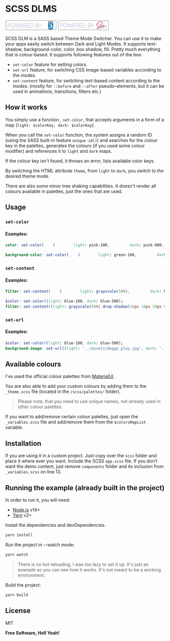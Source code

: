 # SCSS DLMS

[![CSS3](./md/poweredbycss3.png)](https://www.w3schools.com/css/) [![SCSS](./md/poweredbysass.png)](https://sass-lang.com/)

SCSS DLM is a SASS based Theme Mode Switcher. You can use it to make your apps easily switch between Dark and Light Modes. It supports text-shadow, background-color, color, box shadow, fill. Pretty much everything that is colour-based. It supports following features out of the box:

-   `set-color` feature for setting colors.
-   `set-url` feature, for switching CSS Image-based variables according to the modes.
-   `set-content` feature, for switching text-based content according to the modes. (mostly for `::before` and `::after` pseudo-elements, but it can be used in animations, transitions, filters etc.)

## How it works

You simply use a function , `set-color`, that accepts arguments in a form of a map (`light: $colorKey, dark: $colorKey`).

When you call the `set-color` function, the system assigns a random ID (using the SASS built-in feature `unique-id()`) and searches for the colour key in the palettes, generates the colours (if you used some colour modifier) and references it to `light` and `dark` maps.

If the colour key isn't found, it throws an error, lists available color keys.

By switching the HTML attribute `theme`, from `light` to `dark`, you switch to the desired theme mode.

There are also some minor tree shaking capabilities. It doesn't render all colours available in palettes, just the ones that are used.

## Usage

### `set-color`

#### Examples:

```scss
color: set-color(    (        light: pink-100,         dark: pink-900,    ));
```

```scss
background-color: set-color(    (        light: green-100,         dark: green-900,    ));
```

### `set-content`

#### Examples:

```scss
filter: set-content(    (        light: grayscale(50%),         dark: hue-rotate(90deg),    ));
```

```scss
$color: set-color((light: blue-100, dark: blue-500);
filter: set-content((light: grayscale(50%) drop-shadow(16px 16px 20px $color), dark: hue-rotate(90deg)));
```

### `set-url`

#### Examples:

```scss
$color: set-color((light: blue-100, dark: blue-500);
background-image: set-url((light: '../assets/doggo_play.jpg', dark: '../assets/doggo_sleep.jpg'));
```

## Available colours

I've used the official colour palettes from [MaterialUI](https://material-ui.com/customization/color/#color-palette).

You are also able to add your custom colours by adding them to the `_theme.scss` file (located in the `/scss/palettes/` folder).

> Please note, that you need to use unique names, not already used in other colour palettes.

If you want to add/remove certain colour palettes, just open the `_variables.scss` file and add/remove them from the `$colorsMapList` variable.

## Installation

If you are using it in a custom project. Just copy over the `scss` folder and place it where ever you want. Include the SCSS `app.scss` file. If you don't want the demo content, just remove `components` folder and its inclusion from `_variables.scss` on line 13.

## Running the example (already built in the project)

In order to run it, you will need:

-   [Node.js](https://nodejs.org/) v14+
-   [Yarn](https://yarnpkg.com/) v2+

Install the dependencies and devDependencies.

```sh
yarn install
```

Run the project in --watch mode:

```sh
yarn watch
```

> There is no hot reloading, I was too lazy to set it up. It's just an example so you can see how it works. It's not meant to be a working environment.

Build the project:

```sh
yarn build
```

## License

MIT

**Free Software, Hell Yeah!**
